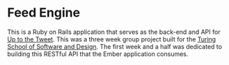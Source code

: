 # Feed Engine

This is a Ruby on Rails application that serves as the back-end and API for
[Up to the Tweet](http://github.com/bryceholcomb/uptothetweet). This was a three
week group project built for the [Turing School of Software and
Design](http://turing.io). The first week and a half was dedicated to building
this RESTful API that the Ember application consumes.
